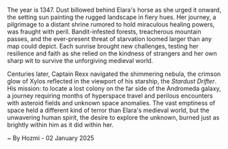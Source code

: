 
The year is 1347.  Dust billowed behind Elara's horse as she urged it onward, the setting sun painting the rugged landscape in fiery hues.  Her journey, a pilgrimage to a distant shrine rumored to hold miraculous healing powers, was fraught with peril.  Bandit-infested forests, treacherous mountain passes, and the ever-present threat of starvation loomed larger than any map could depict. Each sunrise brought new challenges, testing her resilience and faith as she relied on the kindness of strangers and her own sharp wit to survive the unforgiving medieval world.

Centuries later, Captain Rexx navigated the shimmering nebula, the crimson glow of Xylos reflected in the viewport of his starship, the *Stardust Drifter*. His mission: to locate a lost colony on the far side of the Andromeda galaxy, a journey requiring months of hyperspace travel and perilous encounters with asteroid fields and unknown space anomalies.  The vast emptiness of space held a different kind of terror than Elara's medieval world, but the unwavering human spirit, the desire to explore the unknown, burned just as brightly within him as it did within her.

~ By Hozmi - 02 January 2025

